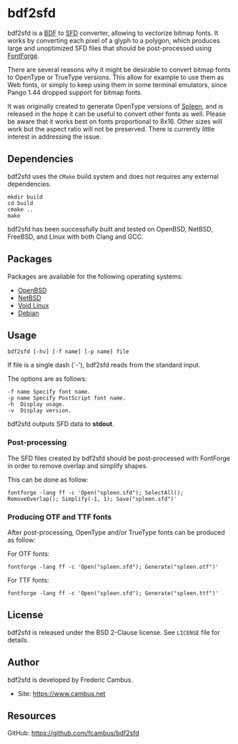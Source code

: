# bdf2sfd

bdf2sfd is a [BDF][1] to [SFD][2] converter, allowing to vectorize bitmap
fonts. It works by converting each pixel of a glyph to a polygon, which
produces large and unoptimized SFD files that should be post-processed
using [FontForge][3].

There are several reasons why it might be desirable to convert bitmap
fonts to OpenType or TrueType versions. This allow for example to use them
as Web fonts, or simply to keep using them in some terminal emulators,
since Pango 1.44 dropped support for bitmap fonts.

It was originally created to generate OpenType versions of [Spleen][4], and
is released in the hope it can be useful to convert other fonts as well.
Please be aware that it works best on fonts proportional to 8x16. Other
sizes will work but the aspect ratio will not be preserved. There is
currently little interest in addressing the issue.

## Dependencies

bdf2sfd uses the `CMake` build system and does not requires any external
dependencies.

	mkdir build
	cd build
	cmake ..
	make

bdf2sfd has been successfully built and tested on OpenBSD, NetBSD, FreeBSD,
and Linux with both Clang and GCC.

## Packages

Packages are available for the following operating systems:

- [OpenBSD][5]
- [NetBSD][6]
- [Void Linux][7]
- [Debian][8]

## Usage

	bdf2sfd [-hv] [-f name] [-p name] file

If file is a single dash (`-'), bdf2sfd reads from the standard input.

The options are as follows:

	-f name	Specify font name.
	-p name	Specify PostScript font name.
	-h	Display usage.
	-v	Display version.

bdf2sfd outputs SFD data to **stdout**.

### Post-processing

The SFD files created by bdf2sfd should be post-processed with FontForge
in order to remove overlap and simplify shapes.

This can be done as follow:

```
fontforge -lang ff -c 'Open("spleen.sfd"); SelectAll(); RemoveOverlap(); Simplify(-1, 1); Save("spleen.sfd")'
```

### Producing OTF and TTF fonts

After post-processing, OpenType and/or TrueType fonts can be produced as follow:

For OTF fonts:

```
fontforge -lang ff -c 'Open("spleen.sfd"); Generate("spleen.otf")'
```

For TTF fonts:

```
fontforge -lang ff -c 'Open("spleen.sfd"); Generate("spleen.ttf")'
```

## License

bdf2sfd is released under the BSD 2-Clause license. See `LICENSE` file for
details.

## Author

bdf2sfd is developed by Frederic Cambus.

- Site: https://www.cambus.net

## Resources

GitHub: https://github.com/fcambus/bdf2sfd

[1]: https://en.wikipedia.org/wiki/Glyph_Bitmap_Distribution_Format
[2]: https://fontforge.org/en-US/documentation/developers/sfdformat/
[3]: https://fontforge.org
[4]: https://github.com/fcambus/spleen
[5]: https://cvsweb.openbsd.org/cgi-bin/cvsweb/ports/converters/bdf2sfd
[6]: https://pkgsrc.se/converters/bdf2sfd
[7]: https://github.com/void-linux/void-packages/tree/master/srcpkgs/bdf2sfd
[8]: https://packages.debian.org/search?keywords=bdf2sfd
